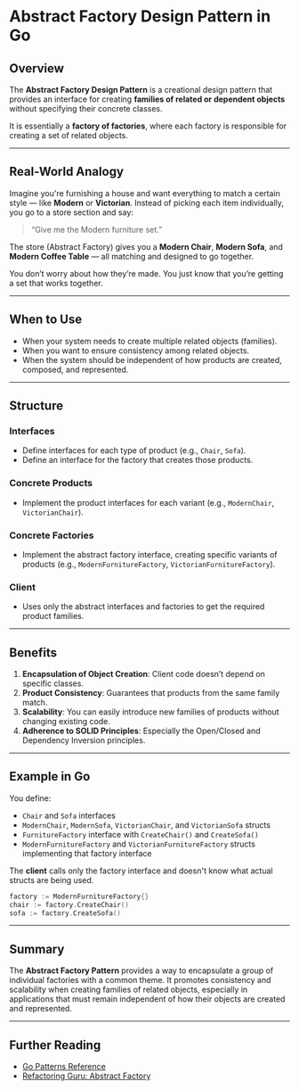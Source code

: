 
# Abstract Factory Design Pattern in Go

## Overview

The **Abstract Factory Design Pattern** is a creational design pattern that provides an interface for creating **families of related or dependent objects** without specifying their concrete classes.

It is essentially a **factory of factories**, where each factory is responsible for creating a set of related objects.

---

## Real-World Analogy

Imagine you're furnishing a house and want everything to match a certain style — like **Modern** or **Victorian**. Instead of picking each item individually, you go to a store section and say:

> “Give me the Modern furniture set.”

The store (Abstract Factory) gives you a **Modern Chair**, **Modern Sofa**, and **Modern Coffee Table** — all matching and designed to go together.

You don’t worry about how they’re made. You just know that you’re getting a set that works together.

---

## When to Use

- When your system needs to create multiple related objects (families).
- When you want to ensure consistency among related objects.
- When the system should be independent of how products are created, composed, and represented.

---

## Structure

### Interfaces

- Define interfaces for each type of product (e.g., `Chair`, `Sofa`).
- Define an interface for the factory that creates those products.

### Concrete Products

- Implement the product interfaces for each variant (e.g., `ModernChair`, `VictorianChair`).

### Concrete Factories

- Implement the abstract factory interface, creating specific variants of products (e.g., `ModernFurnitureFactory`, `VictorianFurnitureFactory`).

### Client

- Uses only the abstract interfaces and factories to get the required product families.

---

## Benefits

1. **Encapsulation of Object Creation**: Client code doesn’t depend on specific classes.
2. **Product Consistency**: Guarantees that products from the same family match.
3. **Scalability**: You can easily introduce new families of products without changing existing code.
4. **Adherence to SOLID Principles**: Especially the Open/Closed and Dependency Inversion principles.

---

## Example in Go

You define:

- `Chair` and `Sofa` interfaces
- `ModernChair`, `ModernSofa`, `VictorianChair`, and `VictorianSofa` structs
- `FurnitureFactory` interface with `CreateChair()` and `CreateSofa()`
- `ModernFurnitureFactory` and `VictorianFurnitureFactory` structs implementing that factory interface

The **client** calls only the factory interface and doesn't know what actual structs are being used.

```go
factory := ModernFurnitureFactory{}
chair := factory.CreateChair()
sofa := factory.CreateSofa()
```

---

## Summary

The **Abstract Factory Pattern** provides a way to encapsulate a group of individual factories with a common theme. It promotes consistency and scalability when creating families of related objects, especially in applications that must remain independent of how their objects are created and represented.

---

## Further Reading

- [Go Patterns Reference](https://github.com/tmrts/go-patterns)
- [Refactoring Guru: Abstract Factory](https://refactoring.guru/design-patterns/abstract-factory)
